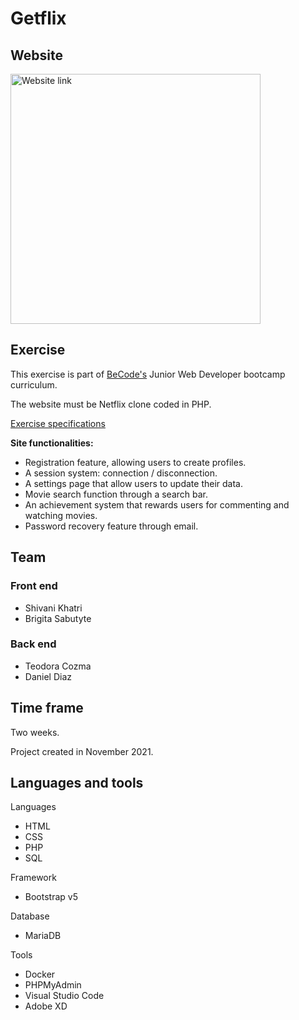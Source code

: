 # Getflix

## Website

<a href="http://getflix.atwebpages.com/Frontend/welcome.php" target="_blank" rel="noopener"><img src="https://raw.githubusercontent.com/Dan-DH/getflix/master/src/assets/Screenshot%20(979).webp?raw=true" alt="Website link" width="400"/></a>

## Exercise

This exercise is part of [BeCode's](https://becode.org/) Junior Web Developer bootcamp curriculum.

The website must be Netflix clone coded in PHP.

[Exercise specifications](https://github.com/becodeorg/BXL-Swartz-5.34/blob/main/2.The-Hill/1.PHP/GetflixProject.md)

**Site functionalities:**

- Registration feature, allowing users to create profiles.
- A session system: connection / disconnection.
- A settings page that allow users to update their data.
- Movie search function through a search bar.
- An achievement system that rewards users for commenting and watching movies.
- Password recovery feature through email.

## Team

### Front end
- Shivani Khatri
- Brigita Sabutyte

### Back end
- Teodora Cozma 
- Daniel Diaz

## Time frame

Two weeks.

Project created in November 2021.

## Languages and tools

Languages
- HTML
- CSS
- PHP
- SQL

Framework
- Bootstrap v5

Database
- MariaDB

Tools
- Docker
- PHPMyAdmin
- Visual Studio Code
- Adobe XD
